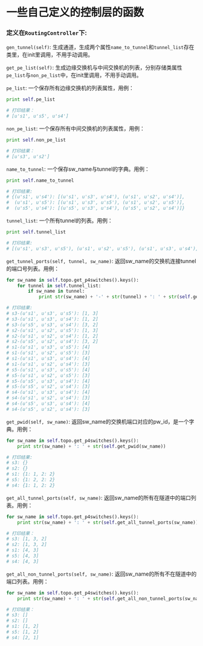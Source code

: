 # 一些自己定义的控制层的函数

### 定义在`RoutingController`下:

`gen_tunnel(self)`: 生成通道，生成两个属性`name_to_tunnel`和`tunnel_list`存在类里，在init里调用，不用手动调用。

`get_pe_list(self)`: 生成边缘交换机与中间交换机的列表，分别存储类属性`pe_list`与`non_pe_list`中，在init里调用，不用手动调用。

`pe_list`: 一个保存所有边缘交换机的列表属性，用例：
```python
print self.pe_list

# 打印结果：
# [u's1', u's5', u's4']
```

`non_pe_list`: 一个保存所有中间交换机的列表属性，用例：
```python
print self.non_pe_list

# 打印结果：
# [u's3', u's2']
```

`name_to_tunnel`: 一个保存sw_name与tunnel的字典。用例：
```python
print self.name_to_tunnel

# 打印结果: 
# {(u's1', u's4'): [(u's1', u's3', u's4'), (u's1', u's2', u's4')],
#  (u's1', u's5'): [(u's1', u's3', u's5'), (u's1', u's2', u's5')],
#  (u's5', u's4'): [(u's5', u's3', u's4'), (u's5', u's2', u's4')]}
```

`tunnel_list`: 一个所有tunnel的列表。用例：
```python
print self.tunnel_list

# 打印结果: 
# [(u's1', u's3', u's5'), (u's1', u's2', u's5'), (u's1', u's3', u's4'), (u's1', u's2', u's4'), (u's5', u's3', u's4'), (u's5', u's2', u's4')]
```

`get_tunnel_ports(self, tunnel, sw_name)`: 返回sw_name的交换机连接tunnel的端口号列表。用例：
```python
for sw_name in self.topo.get_p4switches().keys():
    for tunnel in self.tunnel_list:
        if sw_name in tunnel:
            print str(sw_name) + '-' + str(tunnel) + ': ' + str(self.get_tunnel_ports(tunnel, sw_name))

# 打印结果: 
# s3-(u's1', u's3', u's5'): [1, 3]
# s3-(u's1', u's3', u's4'): [1, 2]
# s3-(u's5', u's3', u's4'): [3, 2]
# s2-(u's1', u's2', u's5'): [1, 3]
# s2-(u's1', u's2', u's4'): [1, 2]
# s2-(u's5', u's2', u's4'): [3, 2]
# s1-(u's1', u's3', u's5'): [4]
# s1-(u's1', u's2', u's5'): [3]
# s1-(u's1', u's3', u's4'): [4]
# s1-(u's1', u's2', u's4'): [3]
# s5-(u's1', u's3', u's5'): [4]
# s5-(u's1', u's2', u's5'): [3]
# s5-(u's5', u's3', u's4'): [4]
# s5-(u's5', u's2', u's4'): [3]
# s4-(u's1', u's3', u's4'): [4]
# s4-(u's1', u's2', u's4'): [3]
# s4-(u's5', u's3', u's4'): [4]
# s4-(u's5', u's2', u's4'): [3]
```

`get_pwid(self, sw_name)`: 返回sw_name的交换机端口对应的pw_id，是一个字典。用例：
```python
for sw_name in self.topo.get_p4switches().keys():
    print str(sw_name) + ': ' + str(self.get_pwid(sw_name))

# 打印结果:
# s3: {}
# s2: {}
# s1: {1: 1, 2: 2}
# s5: {1: 2, 2: 2}
# s4: {1: 1, 2: 2}
```

`get_all_tunnel_ports(self, sw_name)`: 返回sw_name的所有在隧道中的端口列表。用例：
```python
for sw_name in self.topo.get_p4switches().keys():
    print str(sw_name) + ': ' + str(self.get_all_tunnel_ports(sw_name))

# 打印结果：
# s3: [1, 3, 2]
# s2: [1, 3, 2]
# s1: [4, 3]
# s5: [4, 3]
# s4: [4, 3]
```

`get_all_non_tunnel_ports(self, sw_name)`: 返回sw_name的所有不在隧道中的端口列表。用例：
```python
for sw_name in self.topo.get_p4switches().keys():
    print str(sw_name) + ': ' + str(self.get_all_non_tunnel_ports(sw_name))

# 打印结果：
# s3: []
# s2: []
# s1: [1, 2]
# s5: [1, 2]
# s4: [2, 1]
```